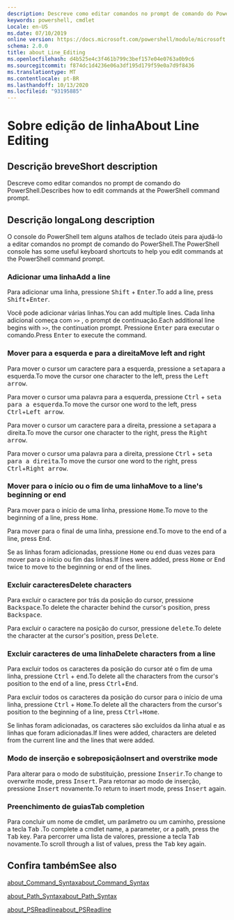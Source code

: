 ```yaml
---
description: Descreve como editar comandos no prompt de comando do PowerShell.
keywords: powershell, cmdlet
Locale: en-US
ms.date: 07/10/2019
online version: https://docs.microsoft.com/powershell/module/microsoft.powershell.core/about/about_line_editing?view=powershell-7&WT.mc_id=ps-gethelp
schema: 2.0.0
title: about_Line_Editing
ms.openlocfilehash: d4b525e4c3f461b799c3bef157e04e0763a0b9c6
ms.sourcegitcommit: f874dc1d4236e06a3df195d179f59e0a7d9f8436
ms.translationtype: MT
ms.contentlocale: pt-BR
ms.lasthandoff: 10/13/2020
ms.locfileid: "93195885"
---
```

# <a name="about-line-editing"></a><span data-ttu-id="cc407-104">Sobre edição de linha</span><span class="sxs-lookup"><span data-stu-id="cc407-104">About Line Editing</span></span>

## <a name="short-description"></a><span data-ttu-id="cc407-105">Descrição breve</span><span class="sxs-lookup"><span data-stu-id="cc407-105">Short description</span></span>

<span data-ttu-id="cc407-106">Descreve como editar comandos no prompt de comando do PowerShell.</span><span class="sxs-lookup"><span data-stu-id="cc407-106">Describes how to edit commands at the PowerShell command prompt.</span></span>

## <a name="long-description"></a><span data-ttu-id="cc407-107">Descrição longa</span><span class="sxs-lookup"><span data-stu-id="cc407-107">Long description</span></span>

<span data-ttu-id="cc407-108">O console do PowerShell tem alguns atalhos de teclado úteis para ajudá-lo a editar comandos no prompt de comando do PowerShell.</span><span class="sxs-lookup"><span data-stu-id="cc407-108">The PowerShell console has some useful keyboard shortcuts to help you edit commands at the PowerShell command prompt.</span></span>

### <a name="add-a-line"></a><span data-ttu-id="cc407-109">Adicionar uma linha</span><span class="sxs-lookup"><span data-stu-id="cc407-109">Add a line</span></span>

<span data-ttu-id="cc407-110">Para adicionar uma linha, pressione <kbd>Shift</kbd> + <kbd>Enter</kbd>.</span><span class="sxs-lookup"><span data-stu-id="cc407-110">To add a line, press <kbd>Shift</kbd>+<kbd>Enter</kbd>.</span></span>

<span data-ttu-id="cc407-111">Você pode adicionar várias linhas.</span><span class="sxs-lookup"><span data-stu-id="cc407-111">You can add multiple lines.</span></span> <span data-ttu-id="cc407-112">Cada linha adicional começa com `>>` , o prompt de continuação.</span><span class="sxs-lookup"><span data-stu-id="cc407-112">Each additional line begins with `>>`, the continuation prompt.</span></span> <span data-ttu-id="cc407-113">Pressione <kbd>Enter</kbd> para executar o comando.</span><span class="sxs-lookup"><span data-stu-id="cc407-113">Press <kbd>Enter</kbd> to execute the command.</span></span>

### <a name="move-left-and-right"></a><span data-ttu-id="cc407-114">Mover para a esquerda e para a direita</span><span class="sxs-lookup"><span data-stu-id="cc407-114">Move left and right</span></span>

<span data-ttu-id="cc407-115">Para mover o cursor um caractere para a esquerda, pressione a <kbd>seta</kbd>para a esquerda.</span><span class="sxs-lookup"><span data-stu-id="cc407-115">To move the cursor one character to the left, press the <kbd>Left arrow</kbd>.</span></span>

<span data-ttu-id="cc407-116">Para mover o cursor uma palavra para a esquerda, pressione <kbd>Ctrl</kbd> + <kbd>seta para a esquerda</kbd>.</span><span class="sxs-lookup"><span data-stu-id="cc407-116">To move the cursor one word to the left, press <kbd>Ctrl</kbd>+<kbd>Left arrow</kbd>.</span></span>

<span data-ttu-id="cc407-117">Para mover o cursor um caractere para a direita, pressione a <kbd>seta</kbd>para a direita.</span><span class="sxs-lookup"><span data-stu-id="cc407-117">To move the cursor one character to the right, press the <kbd>Right arrow</kbd>.</span></span>

<span data-ttu-id="cc407-118">Para mover o cursor uma palavra para a direita, pressione <kbd>Ctrl</kbd> + <kbd>seta para a direita</kbd>.</span><span class="sxs-lookup"><span data-stu-id="cc407-118">To move the cursor one word to the right, press <kbd>Ctrl</kbd>+<kbd>Right arrow</kbd>.</span></span>

### <a name="move-to-a-lines-beginning-or-end"></a><span data-ttu-id="cc407-119">Mover para o início ou o fim de uma linha</span><span class="sxs-lookup"><span data-stu-id="cc407-119">Move to a line's beginning or end</span></span>

<span data-ttu-id="cc407-120">Para mover para o início de uma linha, pressione <kbd>Home</kbd>.</span><span class="sxs-lookup"><span data-stu-id="cc407-120">To move to the beginning of a line, press <kbd>Home</kbd>.</span></span>

<span data-ttu-id="cc407-121">Para mover para o final de uma linha, pressione <kbd>end</kbd>.</span><span class="sxs-lookup"><span data-stu-id="cc407-121">To move to the end of a line, press <kbd>End</kbd>.</span></span>

<span data-ttu-id="cc407-122">Se as linhas foram adicionadas, pressione <kbd>Home</kbd> ou <kbd>end</kbd> duas vezes para mover para o início ou fim das linhas.</span><span class="sxs-lookup"><span data-stu-id="cc407-122">If lines were added, press <kbd>Home</kbd> or <kbd>End</kbd> twice to move to the beginning or end of the lines.</span></span>

### <a name="delete-characters"></a><span data-ttu-id="cc407-123">Excluir caracteres</span><span class="sxs-lookup"><span data-stu-id="cc407-123">Delete characters</span></span>

<span data-ttu-id="cc407-124">Para excluir o caractere por trás da posição do cursor, pressione <kbd>Backspace</kbd>.</span><span class="sxs-lookup"><span data-stu-id="cc407-124">To delete the character behind the cursor's position, press <kbd>Backspace</kbd>.</span></span>

<span data-ttu-id="cc407-125">Para excluir o caractere na posição do cursor, pressione <kbd>delete</kbd>.</span><span class="sxs-lookup"><span data-stu-id="cc407-125">To delete the character at the cursor's position, press <kbd>Delete</kbd>.</span></span>

### <a name="delete-characters-from-a-line"></a><span data-ttu-id="cc407-126">Excluir caracteres de uma linha</span><span class="sxs-lookup"><span data-stu-id="cc407-126">Delete characters from a line</span></span>

<span data-ttu-id="cc407-127">Para excluir todos os caracteres da posição do cursor até o fim de uma linha, pressione <kbd>Ctrl</kbd> + <kbd>end</kbd>.</span><span class="sxs-lookup"><span data-stu-id="cc407-127">To delete all the characters from the cursor's position to the end of a line, press <kbd>Ctrl</kbd>+<kbd>End</kbd>.</span></span>

<span data-ttu-id="cc407-128">Para excluir todos os caracteres da posição do cursor para o início de uma linha, pressione <kbd>Ctrl</kbd> + <kbd>Home</kbd>.</span><span class="sxs-lookup"><span data-stu-id="cc407-128">To delete all the characters from the cursor's position to the beginning of a line, press <kbd>Ctrl</kbd>+<kbd>Home</kbd>.</span></span>

<span data-ttu-id="cc407-129">Se linhas foram adicionadas, os caracteres são excluídos da linha atual e as linhas que foram adicionadas.</span><span class="sxs-lookup"><span data-stu-id="cc407-129">If lines were added, characters are deleted from the current line and the lines that were added.</span></span>

### <a name="insert-and-overstrike-mode"></a><span data-ttu-id="cc407-130">Modo de inserção e sobreposição</span><span class="sxs-lookup"><span data-stu-id="cc407-130">Insert and overstrike mode</span></span>

<span data-ttu-id="cc407-131">Para alterar para o modo de substituição, pressione <kbd>Inserir</kbd>.</span><span class="sxs-lookup"><span data-stu-id="cc407-131">To change to overwrite mode, press <kbd>Insert</kbd>.</span></span> <span data-ttu-id="cc407-132">Para retornar ao modo de inserção, pressione <kbd>Insert</kbd> novamente.</span><span class="sxs-lookup"><span data-stu-id="cc407-132">To return to insert mode, press <kbd>Insert</kbd> again.</span></span>

### <a name="tab-completion"></a><span data-ttu-id="cc407-133">Preenchimento de guias</span><span class="sxs-lookup"><span data-stu-id="cc407-133">Tab completion</span></span>

<span data-ttu-id="cc407-134">Para concluir um nome de cmdlet, um parâmetro ou um caminho, pressione a tecla <kbd>Tab</kbd> .</span><span class="sxs-lookup"><span data-stu-id="cc407-134">To complete a cmdlet name, a parameter, or a path, press the <kbd>Tab</kbd> key.</span></span> <span data-ttu-id="cc407-135">Para percorrer uma lista de valores, pressione a tecla <kbd>Tab</kbd> novamente.</span><span class="sxs-lookup"><span data-stu-id="cc407-135">To scroll through a list of values, press the <kbd>Tab</kbd> key again.</span></span>

## <a name="see-also"></a><span data-ttu-id="cc407-136">Confira também</span><span class="sxs-lookup"><span data-stu-id="cc407-136">See also</span></span>

[<span data-ttu-id="cc407-137">about_Command_Syntax</span><span class="sxs-lookup"><span data-stu-id="cc407-137">about_Command_Syntax</span></span>](about_Command_Syntax.md)

[<span data-ttu-id="cc407-138">about_Path_Syntax</span><span class="sxs-lookup"><span data-stu-id="cc407-138">about_Path_Syntax</span></span>](about_Path_Syntax.md)

[<span data-ttu-id="cc407-139">about_PSReadline</span><span class="sxs-lookup"><span data-stu-id="cc407-139">about_PSReadline</span></span>](../../PSReadline/About/about_PSReadline.md)
